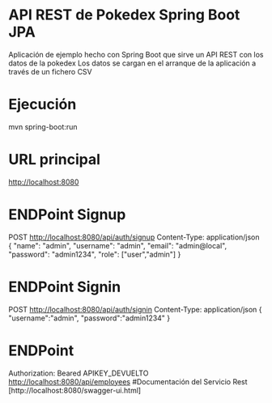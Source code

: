 # API REST de Pokedex Spring Boot JPA

Aplicación de ejemplo hecho con Spring Boot que sirve un API REST con los datos de la pokedex
Los datos se cargan en el arranque de la aplicación a través de un fichero CSV 

# Ejecución
mvn spring-boot:run

# URL principal
[http://localhost:8080](http://localhost:8080)

# ENDPoint Signup
POST [http://localhost:8080/api/auth/signup](http://localhost:8080/api/auth/signup)
Content-Type: application/json
{
  "name": "admin",
  "username": "admin",
  "email": "admin@local",
  "password": "admin1234",
  "role": ["user","admin"]
}

# ENDPoint Signin
POST [http://localhost:8080/api/auth/signin](http://localhost:8080/api/auth/signin)
Content-Type: application/json
{
	"username":"admin",
	"password":"admin1234"
}

# ENDPoint
Authorization: Beared APIKEY_DEVUELTO
[http://localhost:8080/api/employees](http://localhost:8080/api/employees)
#Documentación del Servicio Rest
[http://localhost:8080/swagger-ui.html]